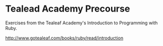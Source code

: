 Tealead Academy Precourse
=====================

Exercises from the Tealeaf Academy's Introduction to Programming with Ruby.

http://www.gotealeaf.com/books/ruby/read/introduction
